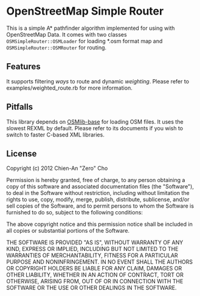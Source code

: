 OpenStreetMap Simple Router
===========================

This is a simple A* pathfinder algorithm implemented for using with
OpenStreetMap Data. It comes with two classes `OSMSimpleRouter::OSMLoader` for
loading *.osm format map and `OSMSimpleRouter::OSMRouter` for routing.

## Features

It supports filtering *ways* to route and dynamic *weighting*. Please refer to
examples/weighted_route.rb for more information.

## Pitfalls

This library depends on [OSMlib-base] for loading OSM files. It uses the slowest
REXML by default. Please refer to its documents if you wish to switch to faster
C-based XML libraries.

## License

Copyright (c) 2012 Chien-An "Zero" Cho

Permission is hereby granted, free of charge, to any person obtaining a copy of
this software and associated documentation files (the "Software"), to deal in
the Software without restriction, including without limitation the rights to
use, copy, modify, merge, publish, distribute, sublicense, and/or sell copies
of the Software, and to permit persons to whom the Software is furnished to do
so, subject to the following conditions:

The above copyright notice and this permission notice shall be included in all
copies or substantial portions of the Software.

THE SOFTWARE IS PROVIDED "AS IS", WITHOUT WARRANTY OF ANY KIND, EXPRESS OR
IMPLIED, INCLUDING BUT NOT LIMITED TO THE WARRANTIES OF MERCHANTABILITY,
FITNESS FOR A PARTICULAR PURPOSE AND NONINFRINGEMENT. IN NO EVENT SHALL THE
AUTHORS OR COPYRIGHT HOLDERS BE LIABLE FOR ANY CLAIM, DAMAGES OR OTHER
LIABILITY, WHETHER IN AN ACTION OF CONTRACT, TORT OR OTHERWISE, ARISING FROM,
OUT OF OR IN CONNECTION WITH THE SOFTWARE OR THE USE OR OTHER DEALINGS IN THE
SOFTWARE.

[osmlib-base]: http://github.com/iampersistent/OSMlib-base
